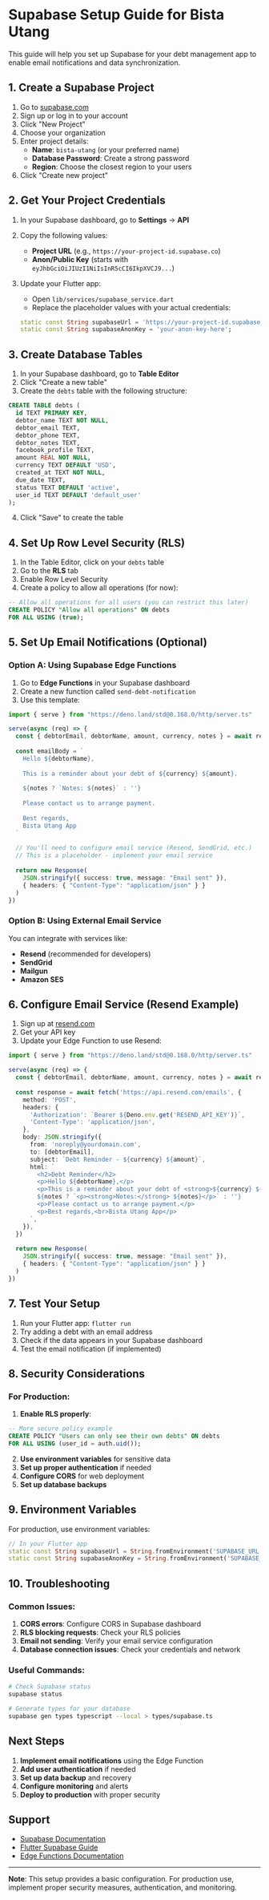 # Supabase Setup Guide for Bista Utang

This guide will help you set up Supabase for your debt management app to enable email notifications and data synchronization.

## 1. Create a Supabase Project

1. Go to [supabase.com](https://supabase.com)
2. Sign up or log in to your account
3. Click "New Project"
4. Choose your organization
5. Enter project details:
   - **Name**: `bista-utang` (or your preferred name)
   - **Database Password**: Create a strong password
   - **Region**: Choose the closest region to your users
6. Click "Create new project"

## 2. Get Your Project Credentials

1. In your Supabase dashboard, go to **Settings** → **API**
2. Copy the following values:
   - **Project URL** (e.g., `https://your-project-id.supabase.co`)
   - **Anon/Public Key** (starts with `eyJhbGciOiJIUzI1NiIsInR5cCI6IkpXVCJ9...`)

3. Update your Flutter app:
   - Open `lib/services/supabase_service.dart`
   - Replace the placeholder values with your actual credentials:
   ```dart
   static const String supabaseUrl = 'https://your-project-id.supabase.co';
   static const String supabaseAnonKey = 'your-anon-key-here';
   ```

## 3. Create Database Tables

1. In your Supabase dashboard, go to **Table Editor**
2. Click "Create a new table"
3. Create the `debts` table with the following structure:

```sql
CREATE TABLE debts (
  id TEXT PRIMARY KEY,
  debtor_name TEXT NOT NULL,
  debtor_email TEXT,
  debtor_phone TEXT,
  debtor_notes TEXT,
  facebook_profile TEXT,
  amount REAL NOT NULL,
  currency TEXT DEFAULT 'USD',
  created_at TEXT NOT NULL,
  due_date TEXT,
  status TEXT DEFAULT 'active',
  user_id TEXT DEFAULT 'default_user'
);
```

4. Click "Save" to create the table

## 4. Set Up Row Level Security (RLS)

1. In the Table Editor, click on your `debts` table
2. Go to the **RLS** tab
3. Enable Row Level Security
4. Create a policy to allow all operations (for now):

```sql
-- Allow all operations for all users (you can restrict this later)
CREATE POLICY "Allow all operations" ON debts
FOR ALL USING (true);
```

## 5. Set Up Email Notifications (Optional)

### Option A: Using Supabase Edge Functions

1. Go to **Edge Functions** in your Supabase dashboard
2. Create a new function called `send-debt-notification`
3. Use this template:

```typescript
import { serve } from "https://deno.land/std@0.168.0/http/server.ts"

serve(async (req) => {
  const { debtorEmail, debtorName, amount, currency, notes } = await req.json()
  
  const emailBody = `
    Hello ${debtorName},
    
    This is a reminder about your debt of ${currency} ${amount}.
    
    ${notes ? `Notes: ${notes}` : ''}
    
    Please contact us to arrange payment.
    
    Best regards,
    Bista Utang App
  `
  
  // You'll need to configure email service (Resend, SendGrid, etc.)
  // This is a placeholder - implement your email service
  
  return new Response(
    JSON.stringify({ success: true, message: "Email sent" }),
    { headers: { "Content-Type": "application/json" } }
  )
})
```

### Option B: Using External Email Service

You can integrate with services like:
- **Resend** (recommended for developers)
- **SendGrid**
- **Mailgun**
- **Amazon SES**

## 6. Configure Email Service (Resend Example)

1. Sign up at [resend.com](https://resend.com)
2. Get your API key
3. Update your Edge Function to use Resend:

```typescript
import { serve } from "https://deno.land/std@0.168.0/http/server.ts"

serve(async (req) => {
  const { debtorEmail, debtorName, amount, currency, notes } = await req.json()
  
  const response = await fetch('https://api.resend.com/emails', {
    method: 'POST',
    headers: {
      'Authorization': `Bearer ${Deno.env.get('RESEND_API_KEY')}`,
      'Content-Type': 'application/json',
    },
    body: JSON.stringify({
      from: 'noreply@yourdomain.com',
      to: [debtorEmail],
      subject: `Debt Reminder - ${currency} ${amount}`,
      html: `
        <h2>Debt Reminder</h2>
        <p>Hello ${debtorName},</p>
        <p>This is a reminder about your debt of <strong>${currency} ${amount}</strong>.</p>
        ${notes ? `<p><strong>Notes:</strong> ${notes}</p>` : ''}
        <p>Please contact us to arrange payment.</p>
        <p>Best regards,<br>Bista Utang App</p>
      `,
    }),
  })
  
  return new Response(
    JSON.stringify({ success: true, message: "Email sent" }),
    { headers: { "Content-Type": "application/json" } }
  )
})
```

## 7. Test Your Setup

1. Run your Flutter app: `flutter run`
2. Try adding a debt with an email address
3. Check if the data appears in your Supabase dashboard
4. Test the email notification (if implemented)

## 8. Security Considerations

### For Production:

1. **Enable RLS properly**:
```sql
-- More secure policy example
CREATE POLICY "Users can only see their own debts" ON debts
FOR ALL USING (user_id = auth.uid());
```

2. **Use environment variables** for sensitive data
3. **Set up proper authentication** if needed
4. **Configure CORS** for web deployment
5. **Set up database backups**

## 9. Environment Variables

For production, use environment variables:

```dart
// In your Flutter app
static const String supabaseUrl = String.fromEnvironment('SUPABASE_URL');
static const String supabaseAnonKey = String.fromEnvironment('SUPABASE_ANON_KEY');
```

## 10. Troubleshooting

### Common Issues:

1. **CORS errors**: Configure CORS in Supabase dashboard
2. **RLS blocking requests**: Check your RLS policies
3. **Email not sending**: Verify your email service configuration
4. **Database connection issues**: Check your credentials and network

### Useful Commands:

```bash
# Check Supabase status
supabase status

# Generate types for your database
supabase gen types typescript --local > types/supabase.ts
```

## Next Steps

1. **Implement email notifications** using the Edge Function
2. **Add user authentication** if needed
3. **Set up data backup** and recovery
4. **Configure monitoring** and alerts
5. **Deploy to production** with proper security

## Support

- [Supabase Documentation](https://supabase.com/docs)
- [Flutter Supabase Guide](https://supabase.com/docs/guides/getting-started/tutorials/with-flutter)
- [Edge Functions Documentation](https://supabase.com/docs/guides/functions)

---

**Note**: This setup provides a basic configuration. For production use, implement proper security measures, authentication, and monitoring.
